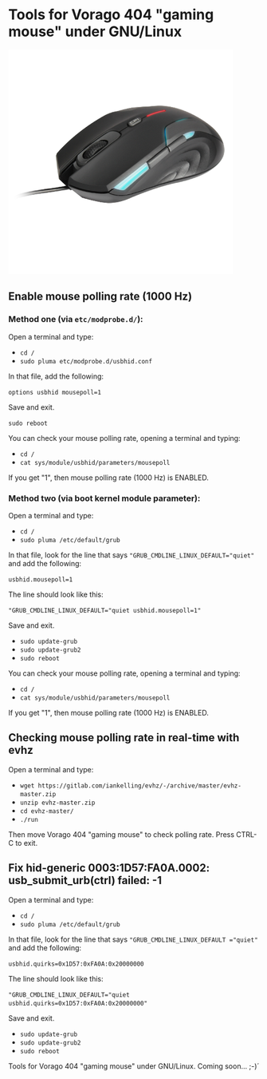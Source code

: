 # Tools for Vorago 404 "gaming mouse" under GNU/Linux

![Sample Run](https://raw.githubusercontent.com/tuxkernel/Vorago/master/images/00.png)

## Enable mouse polling rate (1000 Hz)

### Method one (via `etc/modprobe.d/`):

Open a terminal and type:

- `cd /`
- `sudo pluma etc/modprobe.d/usbhid.conf`

In that file, add the following:

`options usbhid mousepoll=1`

Save and exit.

`sudo reboot`

You can check your mouse polling rate, opening a terminal and typing:

- `cd /`
- `cat sys/module/usbhid/parameters/mousepoll`

If you get "1", then mouse polling rate (1000 Hz) is ENABLED.

### Method two (via boot kernel module parameter):

Open a terminal and type:

- `cd /`
- `sudo pluma /etc/default/grub`

In that file, look for the line that says `"GRUB_CMDLINE_LINUX_DEFAULT="quiet"` and add the following:

`usbhid.mousepoll=1`

The line should look like this:

`"GRUB_CMDLINE_LINUX_DEFAULT="quiet usbhid.mousepoll=1"`

Save and exit.

- `sudo update-grub`
- `sudo update-grub2`
- `sudo reboot`

You can check your mouse polling rate, opening a terminal and typing:

- `cd /`
- `cat sys/module/usbhid/parameters/mousepoll`

If you get "1", then mouse polling rate (1000 Hz) is ENABLED.

## Checking mouse polling rate in real-time with evhz	

 Open a terminal and type:	

- `wget https://gitlab.com/iankelling/evhz/-/archive/master/evhz-master.zip`	
- `unzip evhz-master.zip`	
- `cd evhz-master/`	
- `./run`	

 Then move Vorago 404 "gaming mouse" to check polling rate. Press CTRL-C to exit.

## Fix hid-generic 0003:1D57:FA0A.0002: usb_submit_urb(ctrl) failed: -1

Open a terminal and type:

- `cd /`
- `sudo pluma /etc/default/grub`

In that file, look for the line that says `"GRUB_CMDLINE_LINUX_DEFAULT ="quiet"` and add the following:

`usbhid.quirks=0x1D57:0xFA0A:0x20000000`

The line should look like this:

`"GRUB_CMDLINE_LINUX_DEFAULT="quiet usbhid.quirks=0x1D57:0xFA0A:0x20000000"`

Save and exit.

- `sudo update-grub`
- `sudo update-grub2`
- `sudo reboot`

Tools for Vorago 404 "gaming mouse" under GNU/Linux. Coming soon... ;-)´
